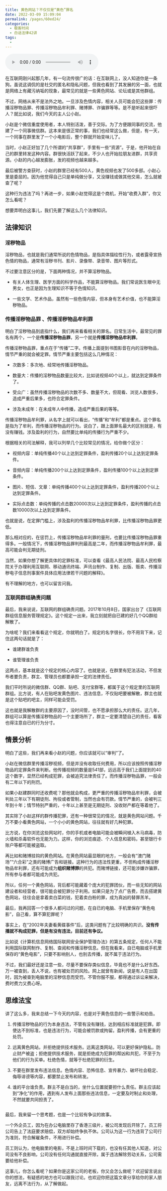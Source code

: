 ```yaml
---
title: 黄色网站？不仅仅是“黄色”罪名
date: 2022-03-09 15:09:04
permalink: /pages/60ed24/
categories:
  - 极客时间
  - 白话法律42讲
tags:
  - 
---
```

<audio title="20.黄色网站？不仅仅是“黄色”罪名" src="https://static001.geekbang.org/resource/audio/7f/44/7ffb8f7e429b29b99a9c97cfec756e44.mp3" controls="controls"></audio> 
<p>在互联网刚兴起那几年，有一句流传很广的话：在互联网上，没人知道你是一条狗。虽说这调侃的是社交的匿名和隐私问题，但我也看到了其发展的另一面，也就是网络上有藏污纳垢的现象，最常见的就是一些黄色网站、论坛或是其他群组。</p><p>不过，网络从来不是法外之地。一旦涉及色情内容，相关人员可能会犯这些罪：传播淫秽物品罪、传播淫秽物品牟利罪、赌博罪、诈骗罪等等。是不是听起来很吓人？就比如说，我们今天的主人公小赵。</p><p>小赵是个微信重度使用者，本人特别活泼，善于交际。为了方便跟同事的交流，他建了一个同事微信群。这本来是很正常的事，我们也经常这么做，但是，有一天，一个同事在群里发了一个小电影后，整个群就开始变味儿了。</p><p>当时，小赵正好加了几个所谓的“共享群”，手里有一些“资源”。于是，他开始在自己的群里转发这种内容。群很快活跃了起来，不少人也开始拉朋友进群，共享资源。小赵的内心越发膨胀，发的视频也越来越多。</p><p>最后被警方查获时，小赵的群里已经有500人，黄色视频也发了500多部。小赵心里是委屈的。因为他觉得自己只是单纯做分享，又没赚钱或做其他交易，怎么就被查了呢？</p><p>这种行为违法了吗？再进一步，如果小赵觉得这是个商机，开始“收费入群”，你又怎么看呢？</p><!-- [[[read_end]]] --><p>想要弄明白这事儿，我们先要了解这么几个法律知识。</p><h2>法律知识</h2><h3>淫秽物品</h3><p>淫秽物品，也就是我们通常所说的色情物品，是指具体描绘性行为，或者露骨宣扬色情的物品，通常有淫秽书刊、影片、录像带、录音带、图片等形式。</p><p>不过要注意区分的是，下面两种情况，并不算淫秽物品。</p><ul>
<li>
<p>有关人体生理、医学方面的科学作品，不能算淫秽物品。我们常说医生眼中无男女，也正是因为生理知识不等于色情知识。</p>
</li>
<li>
<p>一些文学、艺术作品，虽然有一些色情内容，但本身有艺术价值，也不能算淫秽物品。</p>
</li>
</ul><h3>传播淫秽物品罪 、传播淫秽物品牟利罪</h3><p>明白了淫秽物品到底指什么，我们再来看看相关的罪名。日常生活中，最常见的罪名有两个，一个是<strong>传播淫秽物品罪</strong>，另一个就是<strong>传播淫秽物品牟利罪</strong>。</p><p>传播淫秽物品罪，重点在于“传播”二字。传播上面提到书图影音在内的淫秽物品，情节严重的就会被定罪。情节严重主要包括这么几种情况：</p><ul>
<li>
<p>次数多：多次地、经常地传播淫秽物品。</p>
</li>
<li>
<p>数量大：传播的淫秽物品数量比较大，比如说视频40个以上，就达到定罪条件了。</p>
</li>
<li>
<p>受众广：虽然传播淫秽物品的次数不多、数量不大，但观看、浏览人数很多，造成严重后果多，也符合定罪条件。</p>
</li>
<li>
<p>涉及未成年：在未成年人中传播，造成严重后果的等等。</p>
</li>
</ul><p>传播淫秽物品牟利罪，从名字上就可以看出，“传播”和“牟利”都是重点。这个罪名是指为了牟利，而传播淫秽物品的行为。说白了，跟上面罪名最大的区别就是，有没有赚钱。涉及盈利的行为，自然要比单纯的传播行为严重不少。</p><p>根据相关的司法解释，我可以列举几个比较常见的情况，给你做个区分：</p><ul>
<li>
<p>视频内容：单纯传播40个以上达到定罪条件，盈利传播20个以上达到定罪条件。</p>
</li>
<li>
<p>音频内容：单纯传播200个以上达到定罪条件，盈利传播100个以上达到定罪条件。</p>
</li>
<li>
<p>图片、短信、文章：单纯传播400个以上达到定罪条件，盈利传播200个以上达到定罪条件。</p>
</li>
<li>
<p>实际点击数：单纯传播的点击数20000次以上达到定罪条件，盈利传播的点击数10000次以上达到定罪条件。</p>
</li>
</ul><p>也就是说，在定罪门槛上，涉及盈利的传播淫秽物品牟利罪，比传播淫秽物品罪更低。</p><p>那么相对应的，在惩罚上，传播淫秽物品牟利罪的量刑，也要比传播淫秽物品罪重得多。一般情况下，传播淫秽物品罪判刑最高是二年，而传播淫秽物品牟利罪，最高可能会判无期徒刑。</p><p>当然，如果你想了解更具体的定罪标准，可以查看《最高人民法院、最高人民检察院关于办理利用互联网、移动通讯终端、声讯台制作、复制、出版、贩卖、传播淫秽电子信息刑事案件具体应用法律若干问题的解释》。</p><p>有不理解的地方，也可以留言问我。</p><h3>互联网群组确责问题</h3><p>最后，我来说说，互联网的群组确责问题。2017年10月8日，国家出台了《互联网群组信息服务管理规定》。这个规定一出来，我立刻就把自已建的好几个QQ群给解散了。</p><p>为啥呢？我们来看看这个规定，你就明白了。规定的名字很长，你不用背下来，记住这两句话就是了：</p><ul>
<li>
<p>谁建群谁负责</p>
</li>
<li>
<p>谁管理谁负责</p>
</li>
</ul><p>这两点，基本就是这个规定的核心内容了。也就是说，在群里有犯法活动，不但发布者要负责，群主、管理员也都要承担一定的法律责任。</p><p>我们平时所说的微信群、QQ群、贴吧、支付宝群等，都属于这个规定里的互联网群组。比方说，有人在贴吧发黄色图片、违法信息，不仅贴吧要被解散，群主也就是这个贴吧的吧主，同样可能会受罚。</p><p>这也就是我解散群的主要原因了，没时间管，也不愿承担那么大的责任。这几年，群组可以算是传播淫秽物品的一个主要场所了，群主一定要清楚自己的责任，看客也得注意自已的行为分寸。</p><h2>情景分析</h2><p>明白了这些，我们再来看小赵的问题，你应该就可以“审判”了。</p><p>小赵在微信群里传播淫秽视频，但是并没有收取任何费用，所以应该按照传播淫秽物品的定罪条件来判断。他传播视频的数量是541部，远远高于我们上面提到的40这个数字，显然已经构成犯罪，会被追究法律责任了。而传播淫秽物品罪，一般会有二年以下的刑罚。</p><p>如果小赵建群同时还收费呢？那他就会构成，更严重的传播淫秽物品牟利罪，会被判处三年以下有期徒刑、拘役或者管制，当然也会有罚款。情节严重的，会被判三年到十年；情节特别严重的，十年以上甚至是无期徒刑、没收财产都在等着他了。</p><p>其实除了小赵这样的群传播犯罪，还有一种很常见的情况，就是黄色网站问题。千万不要小看黄色网站，一个小小的黄色网站，往往就有好几种犯罪。</p><p>比方说，在你浏览这些网站时，你的手机或者电脑可能会被瞬间植入木马病毒，防火墙和杀毒软件也无能为力。这样，你的浏览痕迹、个人信息和密码，甚至银行卡账户等都可能被盗取。</p><p>再比如和赌博挂钩的黄色网站。在黄色网站最显眼的地方，一般会有“澳门赌场”“六合彩”之类的赌博广告和链接。这种行为的违法性更重，不但构成传播淫秽物品牟利罪，还有可能成为<strong>组织赌博罪</strong>的共犯。而赌博链接，还可能涉嫌诈骗罪，所有参与者都可能成为共犯。</p><p>所以，任何一个黄色网站，背后都可能藏着个庞大的犯罪团伙，而一些无知的网站建设者和经营者，很可能会被犯罪分子利用。如果只是为了点广告费，而去搭建黄色网站，往往会是拿着卖白菜的钱，犯着卖白粉的罪，成为真凶的替罪羔羊。</p><p>最后，我再回答一个很多人都问过的问题，在自已的电脑、手机里保存“黄色电影”，自己看，算不算犯罪呢？</p><p>事实上，在“2002年夫妻看黄碟事件”后，这类问题有了比较明确的共识。<strong>没有传播就不构成犯罪，但是有没有违法，目前还有争议。</strong></p><p>比如说《计算机信息网络国际联网安全保护管理办法》的第五条规定，任何人不能利用国际联网制作、复制、查阅和传播淫秽信息。但在我看来，自已电脑或手机里保存的“黄色电影”，只要不影响别人，也别去传播，就不属于违法行为。</p><p>不过，我们最好还是注意一些，尽量不要保存类似信息，毕竟也不是什么好东西。万一被查到，丢人不说，也有被处罚的风险。网上就曾有新闻，说是有人在出国时，因为被查到电脑里的淫秽信息而受罚。不管你服不服，都得通过诉讼来解决，费时费力又费心呀。</p><h2>思维法宝</h2><p>讲了这么多，我来总结一下今天的内容，也是对于黄色信息的一些警示和劝告。</p><ol>
<li>
<p>传播淫秽物品的行为本身违法，不管有没有赚钱，达到相应标准就是犯罪。即使达不到标准，也是违法行为，可能会被罚款或拘留。盈利传播，会有更重的处罚。</p>
</li>
<li>
<p>远离黄色网站，并拒绝提供技术服务。远离这类网站，可以更好保护隐私，防止财产被盗；拒绝提供技术服务，就是拒绝成为犯罪的帮凶和共犯，不至于为他们的行为买单。杜绝色情，就等于杜绝犯罪的衍生。</p>
</li>
<li>
<p>不要在群里发布违法信息。色情内容、恐怖信息、宣传暴力、破坏社会稳定、侮辱诽谤等内容，都要禁止发布和转发。</p>
</li>
<li>
<p>谁的平台谁负责。群主不是白当的，坐什么位置就要担什么责任。群主应该起到“净化”的作用，遇到有人发布上面那些违法信息，一定要及时制止和处理，不然就要共同担责了。</p>
</li>
</ol><p><img src="https://static001.geekbang.org/resource/image/90/4f/90469813e1433f5d71b132ae82ea574f.jpg" alt=""></p><p>最后，我来留一个思考题，也是一个比较有争议的故事。</p><p>一个外企员工，因为在办公电脑里存了香港三级片，被公司发现后开除了。员工将公司告上了法庭要求赔偿，双方却始终争执不休。公司认为这一行为违背了公司行为准则，符合解雇条件，不用进行补偿。</p><p>员工则认为，他电脑里的电影，不是上班时间下载的，也没有任其他人知道，对公司没有不良影响，公司没有任何沟通就直接开除，属于违法解除劳动关系，公司需要给他补偿。</p><p>这事儿，你怎么看呢？如果你是这家公司的老板，你又会怎么做呢？欢迎留言说出你的想法，有疑惑的地方也可以跟我讨论。也欢迎你把这篇文章分享给你的家人朋友，远离不法行为，从了解做起。</p><p></p>